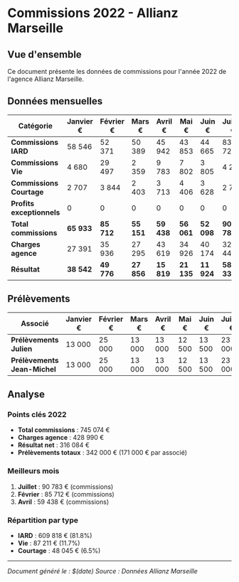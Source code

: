# Commissions 2022 - Allianz Marseille

## Vue d'ensemble

Ce document présente les données de commissions pour l'année 2022 de l'agence Allianz Marseille.

## Données mensuelles

| Catégorie | Janvier € | Février € | Mars € | Avril € | Mai € | Juin € | Juillet € | Août € | Septembre € | Octobre € | Novembre € | Décembre € | Total |
|-----------|-----------|-----------|--------|---------|-------|--------|-----------|--------|-------------|-----------|-----------|-----------|-------|
| **Commissions IARD** | 58 546 | 52 371 | 50 389 | 45 942 | 43 853 | 44 665 | 83 728 | 44 814 | 46 798 | 47 574 | 43 729 | 47 409 | **609 818** |
| **Commissions Vie** | 4 680 | 29 497 | 2 359 | 9 783 | 7 802 | 3 805 | 4 297 | 8 046 | 2 705 | 3 135 | 8 372 | 2 730 | **87 211** |
| **Commissions Courtage** | 2 707 | 3 844 | 2 403 | 3 713 | 4 406 | 3 628 | 2 758 | 7 553 | 2 998 | 3 602 | 5 390 | 5 043 | **48 045** |
| **Profits exceptionnels** | 0 | 0 | 0 | 0 | 0 | 0 | 0 | 0 | 0 | 0 | 0 | 0 | **0** |
| **Total commissions** | **65 933** | **85 712** | **55 151** | **59 438** | **56 061** | **52 098** | **90 783** | **60 413** | **52 501** | **54 311** | **57 491** | **55 182** | **745 074** |
| **Charges agence** | 27 391 | 35 936 | 27 295 | 43 619 | 34 926 | 40 174 | 32 446 | 37 051 | 32 880 | 42 554 | 35 522 | 39 196 | **428 990** |
| **Résultat** | **38 542** | **49 776** | **27 856** | **15 819** | **21 135** | **11 924** | **58 337** | **23 362** | **19 621** | **11 757** | **21 969** | **15 986** | **316 084** |

## Prélèvements

| Associé | Janvier € | Février € | Mars € | Avril € | Mai € | Juin € | Juillet € | Août € | Septembre € | Octobre € | Novembre € | Décembre € | Total |
|---------|-----------|-----------|--------|---------|-------|--------|-----------|--------|-------------|-----------|-----------|-----------|-------|
| **Prélèvements Julien** | 13 000 | 25 000 | 13 000 | 13 000 | 12 500 | 13 500 | 23 000 | 12 000 | 13 500 | 13 500 | 6 500 | 12 500 | **171 000** |
| **Prélèvements Jean-Michel** | 13 000 | 25 000 | 13 000 | 13 000 | 12 500 | 13 500 | 23 000 | 12 000 | 13 500 | 13 500 | 6 500 | 12 500 | **171 000** |

## Analyse

### Points clés 2022

- **Total commissions** : 745 074 €
- **Charges agence** : 428 990 €
- **Résultat net** : 316 084 €
- **Prélèvements totaux** : 342 000 € (171 000 € par associé)

### Meilleurs mois

1. **Juillet** : 90 783 € (commissions)
2. **Février** : 85 712 € (commissions)
3. **Avril** : 59 438 € (commissions)

### Répartition par type

- **IARD** : 609 818 € (81.8%)
- **Vie** : 87 211 € (11.7%)
- **Courtage** : 48 045 € (6.5%)

---

*Document généré le : $(date)*
*Source : Données Allianz Marseille*
